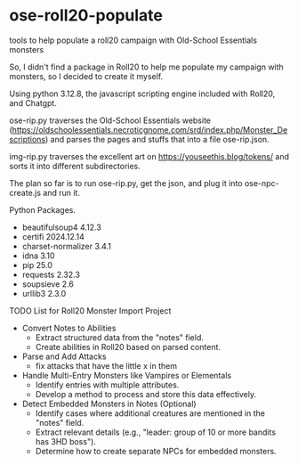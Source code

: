 # ose-roll20-populate
tools to help populate a roll20 campaign with Old-School Essentials monsters

So, I didn't find a package in Roll20 to help me populate my campaign with monsters, so I decided to create it myself.

Using python 3.12.8, the javascript scripting engine included with Roll20, and Chatgpt.

ose-rip.py traverses the Old-School Essentials website (https://oldschoolessentials.necroticgnome.com/srd/index.php/Monster_Descriptions) and parses the pages
and stuffs that into a file ose-rip.json.

img-rip.py traverses the excellent art on https://youseethis.blog/tokens/ and sorts it into different subdirectories.

The plan so far is to run ose-rip.py, get the json, and plug it into ose-npc-create.js and run it.

Python Packages.
+ beautifulsoup4     4.12.3
+ certifi            2024.12.14
+ charset-normalizer 3.4.1
+ idna               3.10
+ pip                25.0
+ requests           2.32.3
+ soupsieve          2.6
+ urllib3            2.3.0


TODO List for Roll20 Monster Import Project

+ Convert Notes to Abilities
	+ Extract structured data from the "notes" field.
	+ Create abilities in Roll20 based on parsed content.
+ Parse and Add Attacks
	+ fix attacks that have the little x in them
+ Handle Multi-Entry Monsters like Vampires or Elementals
	+ Identify entries with multiple attributes.
	+ Develop a method to process and store this data effectively.
+ Detect Embedded Monsters in Notes (Optional)
	+ Identify cases where additional creatures are mentioned in the "notes" field.
	+ Extract relevant details (e.g., "leader: group of 10 or more bandits has 3HD boss").
	+ Determine how to create separate NPCs for embedded monsters.
